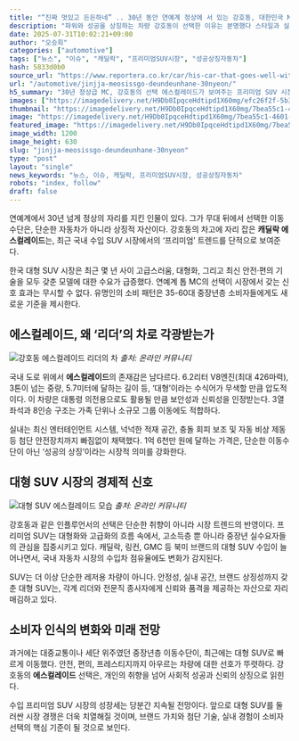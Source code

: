 ```yaml
---
title: "“진짜 멋있고 든든하네” .. 30년 동안 연예계 정상에 서 있는 강호동, 대한민국 MC가 끄는 자동차의 ‘에스컬레이드’"
description: "파워와 성공을 상징하는 차량 강호동이 선택한 이유는 분명했다 스타일과 실용성 모두 잡은 SUV ..."
date: 2025-07-31T10:02:21+09:00
author: "오승희"
categories: ["automotive"]
tags: ["뉴스", "이슈", "캐딜락", "프리미엄SUV시장", "성공상징자동차"]
hash: 5833d0b0
source_url: "https://www.reportera.co.kr/car/his-car-that-goes-well-with-kang-ho-dong/"
url: "/automotive/jinjja-meosissgo-deundeunhane-30nyeon/"
h5_summary: "30년 정상급 MC, 강호동의 선택 에스컬레이드가 보여주는 프리미엄 SUV 시장의 변화"
images: ["https://imagedelivery.net/H9Db0IpqceHdtipd1X60mg/efc26f2f-5b3f-44ad-1472-c35143161500/public", "https://imagedelivery.net/H9Db0IpqceHdtipd1X60mg/8381c386-e609-48a3-552a-5715a5e4a600/public", "https://imagedelivery.net/H9Db0IpqceHdtipd1X60mg/7bea55c1-4601-4d85-3cf1-9dc4f7db0900/public"]
thumbnail: "https://imagedelivery.net/H9Db0IpqceHdtipd1X60mg/7bea55c1-4601-4d85-3cf1-9dc4f7db0900/public"
image: "https://imagedelivery.net/H9Db0IpqceHdtipd1X60mg/7bea55c1-4601-4d85-3cf1-9dc4f7db0900/public"
featured_image: "https://imagedelivery.net/H9Db0IpqceHdtipd1X60mg/7bea55c1-4601-4d85-3cf1-9dc4f7db0900/public"
image_width: 1200
image_height: 630
slug: "jinjja-meosissgo-deundeunhane-30nyeon"
type: "post"
layout: "single"
news_keywords: "뉴스, 이슈, 캐딜락, 프리미엄SUV시장, 성공상징자동차"
robots: "index, follow"
draft: false
---
```


연예계에서 30년 넘게 정상의 자리를 지킨 인물이 있다. 그가 무대 뒤에서 선택한 이동 수단은, 단순한 자동차가 아니라 상징적 자산이다. 강호동의 차고에 자리 잡은 **캐딜락 에스컬레이드**는, 최근 국내 수입 SUV 시장에서의 ‘프리미엄’ 트렌드를 단적으로 보여준다.

한국 대형 SUV 시장은 최근 몇 년 사이 고급스러움, 대형화, 그리고 최신 안전·편의 기술을 모두 갖춘 모델에 대한 수요가 급증했다. 연예계 톱 MC의 선택이 시장에서 갖는 신호 효과는 무시할 수 없다. 유명인의 소비 패턴은 35-60대 중장년층 소비자들에게도 새로운 기준을 제시한다.

## 에스컬레이드, 왜 ‘리더’의 차로 각광받는가

![강호동 에스컬레이드 리더의 차](https://imagedelivery.net/H9Db0IpqceHdtipd1X60mg/8381c386-e609-48a3-552a-5715a5e4a600/public)
*출처: 온라인 커뮤니티*


국내 도로 위에서 **에스컬레이드**의 존재감은 남다르다. 6.2리터 V8엔진(최대 426마력), 3톤이 넘는 중량, 5.7미터에 달하는 길이 등, ‘대형’이라는 수식어가 무색할 만큼 압도적이다. 이 차량은 대통령 의전용으로도 활용될 만큼 보안성과 신뢰성을 인정받는다. 3열 좌석과 8인승 구조는 가족 단위나 소규모 그룹 이동에도 적합하다.

실내는 최신 엔터테인먼트 시스템, 넉넉한 적재 공간, 충돌 회피 보조 및 자동 비상 제동 등 첨단 안전장치까지 빠짐없이 채택했다. 1억 6천만 원에 달하는 가격은, 단순한 이동수단이 아닌 ‘성공의 상징’이라는 시장적 의미를 강화한다.

## 대형 SUV 시장의 경제적 신호

![대형 SUV 에스컬레이드 모습](https://imagedelivery.net/H9Db0IpqceHdtipd1X60mg/efc26f2f-5b3f-44ad-1472-c35143161500/public)
*출처: 온라인 커뮤니티*


강호동과 같은 인플루언서의 선택은 단순한 취향이 아니라 시장 트렌드의 반영이다. 프리미엄 SUV는 대형화와 고급화의 흐름 속에서, 고소득층 뿐 아니라 중장년 실수요자들의 관심을 집중시키고 있다. 캐딜락, 링컨, GMC 등 북미 브랜드의 대형 SUV 수입이 늘어나면서, 국내 자동차 시장의 수입차 점유율에도 변화가 감지된다.

SUV는 더 이상 단순한 레저용 차량이 아니다. 안정성, 실내 공간, 브랜드 상징성까지 갖춘 대형 SUV는, 각계 리더와 전문직 종사자에게 신뢰와 품격을 제공하는 자산으로 자리매김하고 있다.

## 소비자 인식의 변화와 미래 전망

과거에는 대중교통이나 세단 위주였던 중장년층 이동수단이, 최근에는 대형 SUV로 빠르게 이동했다. 안전, 편의, 프레스티지까지 아우르는 차량에 대한 선호가 뚜렷하다. 강호동의 **에스컬레이드** 선택은, 개인의 취향을 넘어 사회적 성공과 신뢰의 상징으로 읽힌다.

수입 프리미엄 SUV 시장의 성장세는 당분간 지속될 전망이다. 앞으로 대형 SUV를 둘러싼 시장 경쟁은 더욱 치열해질 것이며, 브랜드 가치와 첨단 기술, 실내 경험이 소비자 선택의 핵심 기준이 될 것으로 보인다.
